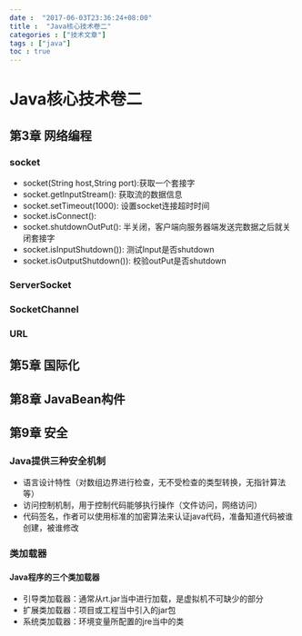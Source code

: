 ```yaml
---
date :  "2017-06-03T23:36:24+08:00"
title :  "Java核心技术卷二"
categories : ["技术文章"] 
tags : ["java"] 
toc : true
---
```


Java核心技术卷二
================

第3章 网络编程
--------------

### socket

-   socket(String host,String port):获取一个套接字
-   socket.getInputStream(): 获取流的数据信息
-   socket.setTimeout(1000): 设置socket连接超时时间
-   socket.isConnect():
-   socket.shutdownOutPut():
    半关闭，客户端向服务器端发送完数据之后就关闭套接字
-   socket.isInputShutdown()): 测试Input是否shutdown
-   socket.isOutputShutdown()): 校验outPut是否shutdown

### ServerSocket

### SocketChannel

### URL

第5章 国际化
------------

第8章 JavaBean构件
------------------

第9章 安全
----------

### Java提供三种安全机制

-   语言设计特性（对数组边界进行检查，无不受检查的类型转换，无指针算法等）
-   访问控制机制，用于控制代码能够执行操作（文件访问，网络访问）
-   代码签名，作者可以使用标准的加密算法来认证java代码，准备知道代码被谁创建，被谁修改

### 类加载器

#### Java程序的三个类加载器

-   引导类加载器：通常从rt.jar当中进行加载，是虚拟机不可缺少的部分
-   扩展类加载器：项目或工程当中引入的jar包
-   系统类加载器：环境变量所配置的jre当中的类


